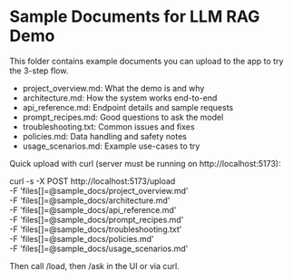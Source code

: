 # Sample Documents for LLM RAG Demo

This folder contains example documents you can upload to the app to try the 3-step flow.

- project_overview.md: What the demo is and why
- architecture.md: How the system works end-to-end
- api_reference.md: Endpoint details and sample requests
- prompt_recipes.md: Good questions to ask the model
- troubleshooting.txt: Common issues and fixes
- policies.md: Data handling and safety notes
- usage_scenarios.md: Example use-cases to try

Quick upload with curl (server must be running on http://localhost:5173):

curl -s -X POST http://localhost:5173/upload \
  -F 'files[]=@sample_docs/project_overview.md' \
  -F 'files[]=@sample_docs/architecture.md' \
  -F 'files[]=@sample_docs/api_reference.md' \
  -F 'files[]=@sample_docs/prompt_recipes.md' \
  -F 'files[]=@sample_docs/troubleshooting.txt' \
  -F 'files[]=@sample_docs/policies.md' \
  -F 'files[]=@sample_docs/usage_scenarios.md'

Then call /load, then /ask in the UI or via curl.
